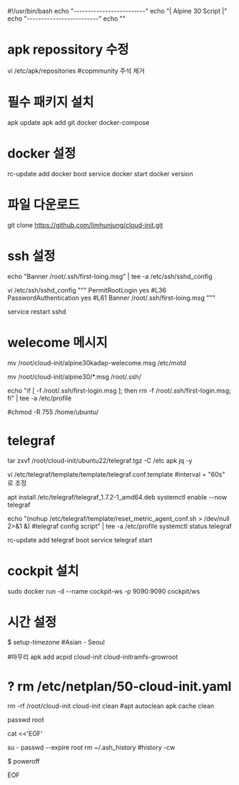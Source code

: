 #!/usr/bin/bash
echo "-------------------------"
echo "| Alpine 30 Script |"
echo "-------------------------"
echo ""

# apk repossitory 수정 
vi /etc/apk/repositories #copmmunity 주석 제거 

# 필수 패키지 설치 
apk update
apk add git docker docker-compose

# docker 설정
rc-update add docker boot
service docker start
docker version

# 파일 다운로드 
git clone https://github.com/limhunjung/cloud-init.git

# ssh 설정
echo "Banner /root/.ssh/first-loing.msg" | tee -a /etc/ssh/sshd_config

vi /etc/ssh/sshd_config
"""
PermitRootLogin yes #L36
PasswordAuthentication yes #L61
Banner /root/.ssh/first-loing.msg 
"""

service restart sshd

# welecome 메시지 

mv /root/cloud-init/alpine30kadap-welecome.msg /etc/motd


mv /root/cloud-init/alpine30/*.msg /root/.ssh/

echo "if [ -f /root/.ssh/first-login.msg ]; then rm -f /root/.ssh/first-login.msg; fi" | tee -a /etc/profile

#chmod -R 755 /home/ubuntu/

# telegraf
tar zxvf /root/cloud-init/ubuntu22/telegraf.tgz -C /etc
apk jq -y

vi /etc/telegraf/template/template/telegraf.conf.template  #interval = "60s" 로 조정

apt install /etc/telegraf/telegraf_1.7.2-1_amd64.deb
systemctl enable --now telegraf  

echo "(nohup /etc/telegraf/template/reset_metric_agent_conf.sh > /dev/null 2>&1 &) #telegraf config script" | tee -a /etc/profile
systemctl status telegraf

rc-update add telegraf boot
service telegraf start


# cockpit 설치 
sudo docker run -d --name cockpit-ws -p 9090:9090 cockpit/ws


# 시간 설정 
$ setup-timezone #Asian - Seoul

#마무리 
apk add acpid cloud-init cloud-initramfs-growroot


# ? rm /etc/netplan/50-cloud-init.yaml
rm -rf /root/cloud-init
cloud-init clean
#apt autoclean
apk cache clean


passwd root

cat <<'EOF'

su - 
passwd --expire root 
rm ~/.ash_history #history -cw  

$ poweroff

EOF
